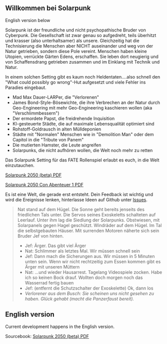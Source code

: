## Willkommen bei Solarpunk

English version below

Solarpunk ist der freundliche und nicht psychopathische Bruder von Cyberpunk. Die Gesellschaft ist zwar genau so aufgedreht, teils überhitzt und krasser (also unterhaltsamer) als unsere. Gleichzeitig hat die Technisierung die Menschen aber NICHT auseinander und weg von der Natur getrieben, sondern diese Pole vereint.
Menschen haben kleine Utopien, verrückte Gärten Edens, erschaffen. Sie leben dort neugierig und von Schaffensdrang getrieben zusammen und im Einklang mit Technik und Natur.

In einem solchen Setting gibt es kaum noch Heldentaten....also schnell den "What could possibly go wrong"-Hut aufgesetzt und viele Fehler ins Paradies eingebaut.

* Mad Max Dauer-LARPer, die "Verlorenen"
* James Bond-Style-Bösewichte, die ihre Verbrechen an der Natur durch Geo-Engineering mit mehr Geo-Engineering kaschieren wollen (aka "Verschlimmbessern")
* Der ermordete Papst, die freidrehende Inquisition
* KI-gesteuerte Städte, die auf maximale Lebensqualität optimiert sind
* Rohstoff-Goldrausch in alten Mülldeponien
* Städte mit "Normalen" Menschen wie in "Demolition Man" oder dem Capitol in die "Tribute von Panem"
* Die mutierten Hamster, die Leute angreifen
* Solarpunks, die nicht aufhören wollen, die Welt noch mehr zu retten

Das Solarpunk Setting für das FATE Rollenspiel erlaubt es euch, in die Welt einzutauchen.

[Solarpunk 2050 (beta) PDF](https://github.com/Thorsten-Sick/Solarpunk2050/blob/master/downloads/Solarpunk2050.pdf)

[Solarpunk 2050 Con Abenteuer 1 PDF](https://github.com/Thorsten-Sick/Solarpunk2050/blob/master/downloads/Solarpunk2050_Con_Abenteuer_1.pdf)

Es ist eine Welt, die gerade erst entsteht. Dein Feedback ist wichtig und wird die Ereignisse lenken, hinterlasse Ideen auf Github unter [Issues](https://github.com/Thorsten-Sick/Solarpunk2050/issues).


> Nat stand auf dem Hügel. Die Sonne geht bereits jenseits des friedlichen Tals unter. Die Servos seines Exoskeletts schalteten auf Leerlauf. Unter ihm lag die Siedlung der Solarpunks. Obstwiesen, mit Solarpanels gegen Hagel geschützt. Windräder auf dem Hügel. Im Tal die selbstgebauten Häuser. Mit surrenden Motoren näherte sich sein Bruder Jef von hinten.
> * Jef: Ärger. Das gibt viel Ärger
> * Nat: Schlimmer als letztes Mal. Wir müssen schnell sein
> * Jef: Dann mach die Sicherungen aus. Wir müssen in 5 Minuten unten sein. Wenn wir nicht rechtzeitig zum Essen kommen gibt es Ärger mit unseren Müttern
> * Nat: ...und wieder Hausarrest. Tagelang Videospiele zocken. Habe ich so keinen Bock drauf. Wollten doch morgen noch das Wasserrad fertig bauen
> * Jef: (entfernt die Schutzschalter der Exoskelette) Ok, dann los
> * _Verlorener aus dem Busch: Sie scheinen uns nicht gesehen zu haben. Glück gehabt (macht die Panzerfaust bereit)._

## English version

Current development happens in the English version.

Sourcebook: [Solarpunk 2050 (beta) PDF](https://github.com/Thorsten-Sick/Solarpunk2050/blob/master/downloads/Solarpunk2050_sourcebook_en.pdf)